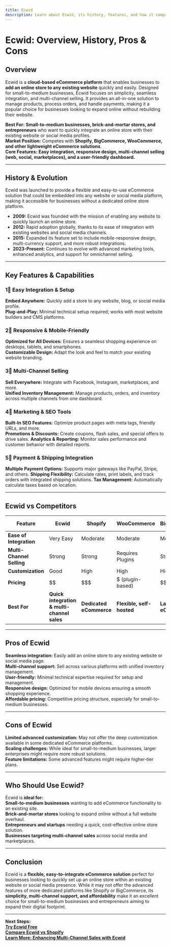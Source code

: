 ```yaml
---
title: Ecwid  
description: Learn about Ecwid, its history, features, and how it compares to other eCommerce platforms.
---
```


# **Ecwid: Overview, History, Pros & Cons**

## **Overview**  
Ecwid is a **cloud-based eCommerce platform** that enables businesses to **add an online store to any existing website** quickly and easily. Designed for small-to-medium businesses, Ecwid focuses on simplicity, seamless integration, and multi-channel selling. It provides an all-in-one solution to manage products, process orders, and handle payments, making it a popular choice for businesses looking to expand online without rebuilding their website.

 **Best For:** **Small-to-medium businesses, brick-and-mortar stores, and entrepreneurs** who want to quickly integrate an online store with their existing website or social media profiles.  
 **Market Position:** Competes with **Shopify, BigCommerce, WooCommerce, and other lightweight eCommerce solutions**.  
 **Core Features:** **Easy integration, responsive design, multi-channel selling (web, social, marketplaces), and a user-friendly dashboard.**

---

## **History & Evolution**  
Ecwid was launched to provide a flexible and easy-to-use eCommerce solution that could be embedded into any website or social media platform, making it accessible for businesses without a dedicated online store platform.

- **2009:** Ecwid was founded with the mission of enabling any website to quickly launch an online store.
- **2012:** Rapid adoption globally, thanks to its ease of integration with existing websites and social media channels.
- **2015:** Expanded its feature set to include mobile-responsive design, multi-currency support, and more robust integrations.
- **2023-Present:** Continues to evolve with advanced marketing tools, enhanced analytics, and support for omnichannel selling.

---

## **Key Features & Capabilities**

### **1⃣ Easy Integration & Setup**  
 **Embed Anywhere:** Quickly add a store to any website, blog, or social media profile.  
 **Plug-and-Play:** Minimal technical setup required; works with most website builders and CMS platforms.

### **2⃣ Responsive & Mobile-Friendly**  
 **Optimized for All Devices:** Ensures a seamless shopping experience on desktops, tablets, and smartphones.  
 **Customizable Design:** Adapt the look and feel to match your existing website branding.

### **3⃣ Multi-Channel Selling**  
 **Sell Everywhere:** Integrate with Facebook, Instagram, marketplaces, and more.  
 **Unified Inventory Management:** Manage products, orders, and inventory across multiple channels from one dashboard.

### **4⃣ Marketing & SEO Tools**  
 **Built-In SEO Features:** Optimize product pages with meta tags, friendly URLs, and more.  
 **Promotions & Discounts:** Create coupons, flash sales, and special offers to drive sales.
 **Analytics & Reporting:** Monitor sales performance and customer behavior with detailed reports.

### **5⃣ Payment & Shipping Integration**  
 **Multiple Payment Options:** Supports major gateways like PayPal, Stripe, and others.
 **Shipping Flexibility:** Calculate rates, print labels, and track orders with integrated shipping solutions.
 **Tax Management:** Automatically calculate taxes based on location.

---

## **Ecwid vs Competitors**

| Feature                  | Ecwid          | Shopify         | WooCommerce      | BigCommerce       | Wix eCommerce     |
|--------------------------|----------------|-----------------|------------------|-------------------|-------------------|
| **Ease of Integration**  |  Very Easy   |  Moderate     |  Moderate      |  Moderate       |  Easy           |
| **Multi-Channel Selling**|  Strong      |  Strong      |  Requires Plugins |  Strong       |  Limited        |
| **Customization**        |  Good        |  High        |  High          |  High           |  Limited        |
| **Pricing**              | $$            | $$$           | $ (plugin-based)| $$$              | $$                |
| **Best For**             | **Quick integration & multi-channel sales** | **Dedicated eCommerce** | **Flexible, self-hosted** | **Large-scale eCommerce** | **Integrated website builder** |

---

## **Pros of Ecwid**  
 **Seamless integration:** Easily add an online store to any existing website or social media page.  
 **Multi-channel support:** Sell across various platforms with unified inventory management.  
 **User-friendly:** Minimal technical expertise required for setup and management.  
 **Responsive design:** Optimized for mobile devices ensuring a smooth shopping experience.  
 **Affordable pricing:** Competitive pricing structure, especially for small-to-medium businesses.

---

## **Cons of Ecwid**  
 **Limited advanced customization:** May not offer the deep customization available in some dedicated eCommerce platforms.  
 **Scaling challenges:** While ideal for small-to-medium businesses, larger enterprises might require more robust solutions.  
 **Feature limitations:** Some advanced features might require higher-tier plans.

---

## **Who Should Use Ecwid?**  
Ecwid is **ideal for:**  
 **Small-to-medium businesses** wanting to add eCommerce functionality to an existing site.  
 **Brick-and-mortar stores** looking to expand online without a full website overhaul.  
 **Entrepreneurs and startups** needing a quick, cost-effective online store solution.  
 **Businesses targeting multi-channel sales** across social media and marketplaces.

---

## **Conclusion**  
Ecwid is a **flexible, easy-to-integrate eCommerce solution** perfect for businesses looking to quickly set up an online store within an existing website or social media presence. While it may not offer the advanced features of more dedicated platforms like Shopify or BigCommerce, its **simplicity, multi-channel support, and affordability** make it an excellent choice for small-to-medium businesses and entrepreneurs aiming to expand their digital footprint.

---

 **Next Steps:**  
 **[Try Ecwid Free](https://www.ecwid.com/)**  
 **[Compare Ecwid vs Shopify](#)**  
 **[Learn More: Enhancing Multi-Channel Sales with Ecwid](#)**
